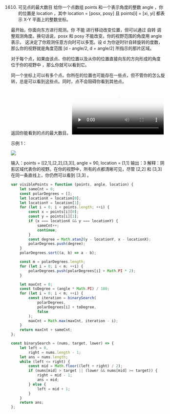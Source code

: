 1610. 可见点的最大数目
      给你一个点数组 points 和一个表示角度的整数 angle ，你的位置是 location ，其中 location = [posx, posy] 且 points[i] = [xi, yi] 都表示 X-Y 平面上的整数坐标。

最开始，你面向东方进行观测。你 不能 进行移动改变位置，但可以通过 自转 调整观测角度。换句话说，posx 和 posy 不能改变。你的视野范围的角度用 angle 表示， 这决定了你观测任意方向时可以多宽。设 d 为你逆时针自转旋转的度数，那么你的视野就是角度范围 [d - angle/2, d + angle/2] 所指示的那片区域。

对于每个点，如果由该点、你的位置以及从你的位置直接向东的方向形成的角度 位于你的视野中 ，那么你就可以看到它。

同一个坐标上可以有多个点。你所在的位置也可能存在一些点，但不管你的怎么旋转，总是可以看到这些点。同时，点不会阻碍你看到其他点。

返回你能看到的点的最大数目。
<video id="video" controls="" preload="none" poster="封面">
<source id="mp4" src="https://assets.leetcode-cn.com/aliyun-lc-upload/uploads/2020/10/04/angle.mp4" type="video/mp4">
</videos>

示例 1：

![](https://assets.leetcode-cn.com/aliyun-lc-upload/uploads/2020/10/04/89a07e9b-00ab-4967-976a-c723b2aa8656.png)

输入：points = [[2,1],[2,2],[3,3]], angle = 90, location = [1,1]
输出：3
解释：阴影区域代表你的视野。在你的视野中，所有的点都清晰可见，尽管 [2,2] 和 [3,3]在同一条直线上，你仍然可以看到 [3,3] 。

```js
var visiblePoints = function (points, angle, location) {
    let sameCnt = 0;
    const polarDegrees = [];
    let locationX = location[0];
    let locationY = location[1];
    for (let i = 0; i < points.length; ++i) {
        const x = points[i][0];
        const y = points[i][1];
        if (x === locationX && y === locationY) {
            sameCnt++;
            continue;
        }
        const degree = Math.atan2(y - locationY, x - locationX);
        polarDegrees.push(degree);
    }
    polarDegrees.sort((a, b) => a - b);

    const m = polarDegrees.length;
    for (let i = 0; i < m; ++i) {
        polarDegrees.push(polarDegrees[i] + Math.PI * 2);
    }

    let maxCnt = 0;
    const toDegree = (angle * Math.PI) / 180;
    for (let i = 0; i < m; ++i) {
        const iteration = binarySearch(
            polarDegrees,
            polarDegrees[i] + toDegree,
            false
        );
        maxCnt = Math.max(maxCnt, iteration - i);
    }
    return maxCnt + sameCnt;
};

const binarySearch = (nums, target, lower) => {
    let left = 0,
        right = nums.length - 1;
    let ans = nums.length;
    while (left <= right) {
        const mid = Math.floor((left + right) / 2);
        if (nums[mid] > target || (lower && nums[mid] >= target)) {
            right = mid - 1;
            ans = mid;
        } else {
            left = mid + 1;
        }
    }
    return ans;
};
```

